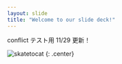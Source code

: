 ```yaml
---
layout: slide
title: "Welcome to our slide deck!"
---
```


conflict テスト用
11/29 更新！

![skatetocat](https://octodex.github.com/images/skatetocat.png)
{: .center}
